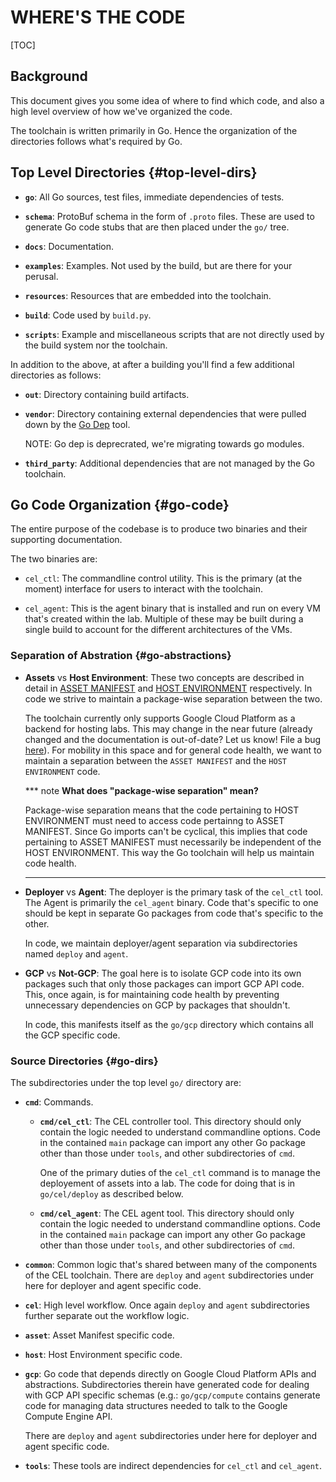 # WHERE'S THE CODE

[TOC]

## Background

This document gives you some idea of where to find which code, and also a high
level overview of how we've organized the code.

The toolchain is written primarily in Go. Hence the organization of the
directories follows what's required by Go.

## Top Level Directories                                       {#top-level-dirs}

* **`go`**: All Go sources, test files, immediate dependencies of tests.

* **`schema`**: ProtoBuf schema in the form of `.proto` files. These are used to
  generate Go code stubs that are then placed under the `go/` tree.

* **`docs`**: Documentation.

* **`examples`**: Examples. Not used by the build, but are there for your
  perusal.

* **`resources`**: Resources that are embedded into the toolchain.

* **`build`**: Code used by `build.py`.

* **`scripts`**: Example and miscellaneous scripts that are not directly used by
  the build system nor the toolchain.

In addition to the above, at after a building you'll find a few additional
directories as follows:

* **`out`**: Directory containing build artifacts.

* **`vendor`**: Directory containing external dependencies that were pulled down
  by the [Go Dep](https://golang.github.io/dep/) tool.

  NOTE: Go dep is deprecrated, we're migrating towards go modules.

* **`third_party`**: Additional dependencies that are not managed by the Go
  toolchain.

## Go Code Organization                                               {#go-code}

The entire purpose of the codebase is to produce two binaries and their
supporting documentation.

The two binaries are:

* `cel_ctl`: The commandline control utility. This is the primary (at the
  moment) interface for users to interact with the toolchain.

* `cel_agent`: This is the agent binary that is installed and run on every VM
  that's created within the lab. Multiple of these may be built during a single
  build to account for the different architectures of the VMs.

### Separation of Abstration                                  {#go-abstractions}

* **Assets** vs **Host Environment**: These two concepts are described in detail
  in [ASSET MANIFEST][] and [HOST ENVIRONMENT][] respectively. In code we strive
  to maintain a package-wise separation between the two.

  The toolchain currently only supports Google Cloud Platform as a backend for
  hosting labs. This may change in the near future (already changed and the
  documentation is out-of-date? Let us know! File a bug
  [here](https://new.crbug.com)). For mobility in this space and for general
  code health, we want to maintain a separation between the `ASSET MANIFEST` and
  the `HOST ENVIRONMENT` code.

  *** note
  **What does "package-wise separation" mean?**

  Package-wise separation means that the code pertaining to HOST ENVIRONMENT
  must need to access code pertainng to ASSET MANIFEST. Since Go imports can't
  be cyclical, this implies that code pertaining to ASSET MANIFEST must
  necessarily be independent of the HOST ENVIRONMENT. This way the Go toolchain
  will help us maintain code health.
  ***

* **Deployer** vs **Agent**: The deployer is the primary task of the `cel_ctl`
  tool. The Agent is primarily the `cel_agent` binary. Code that's specific to
  one should be kept in separate Go packages from code that's specific to the
  other.

  In code, we maintain deployer/agent separation via subdirectories named
  `deploy` and `agent`.

* **GCP** vs **Not-GCP**: The goal here is to isolate GCP code into its own
  packages such that only those packages can import GCP API code. This, once
  again, is for maintaining code health by preventing unnecessary dependencies
  on GCP by packages that shouldn't.

  In code, this manifests itself as the `go/gcp` directory which contains all
  the GCP specific code.

### Source Directories                                                {#go-dirs}

The subdirectories under the top level `go/` directory are:

* **`cmd`**: Commands.

  * **`cmd/cel_ctl`**: The CEL controller tool. This directory should only
    contain the logic needed to understand commandline options. Code in the
    contained `main` package can import any other Go package other than those
    under `tools`, and other subdirectories of `cmd`.

    One of the primary duties of the `cel_ctl` command is to manage the
    deployement of assets into a lab. The code for doing that is in
    `go/cel/deploy` as described below.

  * **`cmd/cel_agent`**: The CEL agent tool. This directory should only contain
    the logic needed to understand commandline options. Code in the contained
    `main` package can import any other Go package other than those under
    `tools`, and other subdirectories of `cmd`.

* **`common`**: Common logic that's shared between many of the components of the
  CEL toolchain. There are `deploy` and `agent` subdirectories under here for
  deployer and agent specific code.

* **`cel`**: High level workflow. Once again `deploy` and `agent` subdirectories
  further separate out the workflow logic.

* **`asset`**: Asset Manifest specific code.

* **`host`**: Host Environment specific code.

* **`gcp`**: Go code that depends directly on Google Cloud Platform APIs and
  abstractions. Subdirectories therein have generated code for dealing with GCP
  API specific schemas (e.g.: `go/gcp/compute` contains generate code for
  managing data structures needed to talk to the Google Compute Engine API.

  There are `deploy` and `agent` subdirectories under here for deployer and
  agent specific code.

* **`tools`**: These tools are indirect dependencies for `cel_ctl` and
  `cel_agent`.


<!-- INCLUDE index.md (55 lines) -->
<!--
Index of tags used throughout the documentation. This list lives in
/docs/index.md and is included in all documents that depend on these tags.

In order to update the tags:

   1. Update `/docs/index.md`
   2. Run the following command from the root of the source tree:

         ./build.py format

Keep the tags below sorted.
-->

[ASSET MANIFEST]: design-summary.md#asset-manifest
[Additional Considerations]: background.md#additional-considerations
[Asset Description Schema]: schema-guidelines.md
[Asset Example]: /examples/schema/ad/one-domain.asset.textpb
[Asset Schema]: /schema/asset/
[Background]: background.md
[Bootstrapping]: bootstrapping.md
[Coding Patterns for Resolvers]: deployment.md#coding-patterns-for-resolvers
[Completed Asset Manifest]: deployment.md#completed-asset-manifest
[Concepts]: design-summary.md#concepts
[DEPLOYER]: design-summary.md#deployer
[Deploying Scripted Assets]: deployment.md#deploying-scripted-assets
[Deployment Details]: deployment.md
[Deployment Overview]: deployment.md#overview
[Design]: design-summary.md
[Frameworks/Tools Used]: background.md#tools-used
[GREETER]: design-summary.md#greeter
[Google Services]: google-services.md
[HOST ENVIRONMENT]: design-summary.md#host-environment
[HOST TEST RUNNER]: design-summary.md#host-test-runner
[Host Environment Schema]: /schema/host/
[Host Example]: /examples/schema/ad/one-domain.host.textpb
[ISOLATE]: design-summary.md#isolate
[Inline References]: deployment.md#inline-references
[Integration With Chromium Waterfall]: chrome-ci-integration.md
[Key Management]: key-management.md
[Objective]: design-summary.md#objective
[On-Premise Fixtures]: on-premise-fixtures.md
[Private Google Compute Images]: private-images.md
[SYSTEM TEST RUNNER]: design-summary.md#system-test-runner
[Scalability]: scalability.md
[Schema References]: schema-guidelines.md#references
[Schema Validation]: schema-guidelines.md#validation
[Source Locations]: source-locations.md
[TEST HOST]: design-summary.md#test-host
[TEST]: design-summary.md#test
[The Product]: design-summary.md#the-product
[Use Cases]: background.md#use-cases
[Workflows]: workflows.md
[cel_bot]: design-summary.md#cel_bot
[cel_py]: design-summary.md#cel_py
